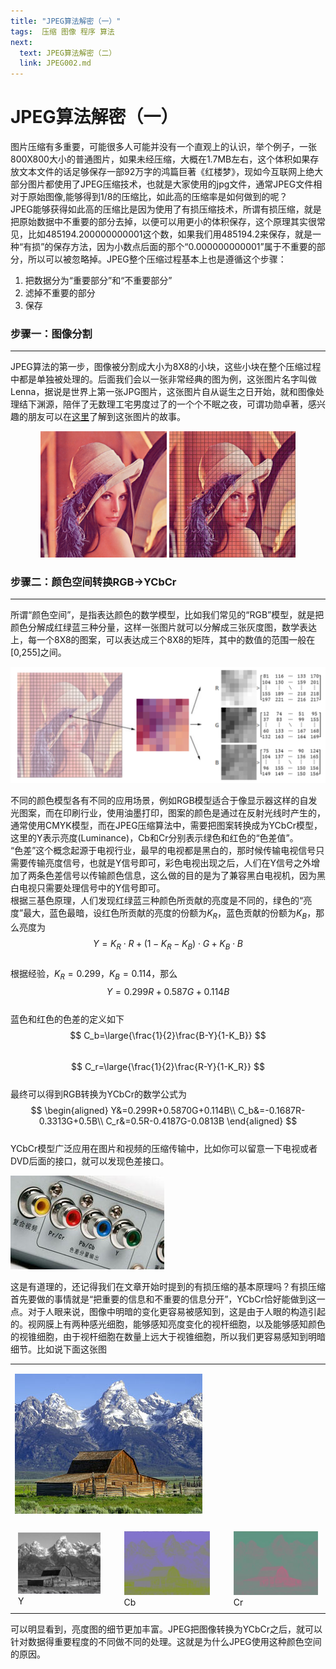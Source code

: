 ```yaml
---
title: "JPEG算法解密（一）"
tags:  压缩 图像 程序 算法
next:
  text: JPEG算法解密（二）
  link: JPEG002.md
---
```

# JPEG算法解密（一）

图片压缩有多重要，可能很多人可能并没有一个直观上的认识，举个例子，一张800X800大小的普通图片，如果未经压缩，大概在1.7MB左右，这个体积如果存放文本文件的话足够保存一部92万字的鸿篇巨著《红楼梦》，现如今互联网上绝大部分图片都使用了JPEG压缩技术，也就是大家使用的jpg文件，通常JPEG文件相对于原始图像,能够得到1/8的压缩比，如此高的压缩率是如何做到的呢？  
JPEG能够获得如此高的压缩比是因为使用了有损压缩技术，所谓有损压缩，就是把原始数据中不重要的部分去掉，以便可以用更小的体积保存，这个原理其实很常见，比如485194.200000000001这个数，如果我们用485194.2来保存，就是一种“有损”的保存方法，因为小数点后面的那个“0.000000000001”属于不重要的部分，所以可以被忽略掉。JPEG整个压缩过程基本上也是遵循这个步骤：  
 1. 把数据分为“重要部分”和“不重要部分”
 2. 滤掉不重要的部分
 3. 保存

### 步骤一：图像分割
----
JPEG算法的第一步，图像被分割成大小为8X8的小块，这些小块在整个压缩过程中都是单独被处理的。后面我们会以一张非常经典的图为例，这张图片名字叫做Lenna，据说是世界上第一张JPG图片，这张图片自从诞生之日开始，就和图像处理结下渊源，陪伴了无数理工宅男度过了的一个个不眠之夜，可谓功勋卓著，感兴趣的朋友可以在[这里](http://en.wikipedia.org/wiki/Lenna)了解到这张图片的故事。  
<p align="center" width="100%">
<img src="/images/2014/08/Lenna.png" width="40%">
<img src="/images/2014/08/jpeg_01.jpg" width="40%">
</p>

### 步骤二：颜色空间转换RGB->YCbCr
----
所谓“颜色空间”，是指表达颜色的数学模型，比如我们常见的“RGB”模型，就是把颜色分解成红绿蓝三种分量，这样一张图片就可以分解成三张灰度图，数学表达上，每一个8X8的图案，可以表达成三个8X8的矩阵，其中的数值的范围一般在[0,255]之间。  

![](/images/2014/08/RGB_YCBCR.png)

不同的颜色模型各有不同的应用场景，例如RGB模型适合于像显示器这样的自发光图案，而在印刷行业，使用油墨打印，图案的颜色是通过在反射光线时产生的，通常使用CMYK模型，而在JPEG压缩算法中，需要把图案转换成为YCbCr模型，这里的Y表示亮度(Luminance)，Cb和Cr分别表示绿色和红色的“色差值”。  
“色差”这个概念起源于电视行业，最早的电视都是黑白的，那时候传输电视信号只需要传输亮度信号，也就是Y信号即可，彩色电视出现之后，人们在Y信号之外增加了两条色差信号以传输颜色信息，这么做的目的是为了兼容黑白电视机，因为黑白电视只需要处理信号中的Y信号即可。  
根据三基色原理，人们发现红绿蓝三种颜色所贡献的亮度是不同的，绿色的“亮度”最大，蓝色最暗，设红色所贡献的亮度的份额为$K_R$，蓝色贡献的份额为$K_B$，那么亮度为  
$$
Y=K_R\cdot R+(1-K_R-K_B)\cdot G+K_B\cdot B
$$  
根据经验，$K_R=0.299$，$K_B=0.114$，那么  
$$
Y=0.299R+0.587G+0.114B
$$  
蓝色和红色的色差的定义如下  
$$
C_b=\large{\frac{1}{2}\frac{B-Y}{1-K_B}}
$$  
$$
C_r=\large{\frac{1}{2}\frac{R-Y}{1-K_R}}
$$  
最终可以得到RGB转换为YCbCr的数学公式为  
$$
\begin{aligned}
Y&=0.299R+0.5870G+0.114B\\
C_b&=-0.1687R-0.3313G+0.5B\\
C_r&=0.5R-0.4187G-0.0813B
\end{aligned}
$$  
YCbCr模型广泛应用在图片和视频的压缩传输中，比如你可以留意一下电视或者DVD后面的接口，就可以发现色差接口。  

![](/images/2014/08/jpeg_14.jpg)

这是有道理的，还记得我们在文章开始时提到的有损压缩的基本原理吗？有损压缩首先要做的事情就是“把重要的信息和不重要的信息分开”，YCbCr恰好能做到这一点。对于人眼来说，图像中明暗的变化更容易被感知到，这是由于人眼的构造引起的。视网膜上有两种感光细胞，能够感知亮度变化的视杆细胞，以及能够感知颜色的视锥细胞，由于视杆细胞在数量上远大于视锥细胞，所以我们更容易感知到明暗细节。比如说下面这张图  
<div align="center">
<table class="invisibletable">
<tbody>
<tr>
<td colspan="5">

![](/images/2014/08/jpeg_15.jpg)

</td>
</tr>
<tr>
<td>
<figure style="margin: 5px;"><img src="/images/2014/08/jpeg_16.png" ><figcaption >Y</figcaption></figure></td>
<td ></td>
<td><figure style="margin: 5px;"><img src="/images/2014/08/jpeg_17.png" ><figcaption >Cb</figcaption></figure></td>
<td ></td>
<td><figure style="margin: 5px;"><img src="/images/2014/08/jpeg_18.png" ><figcaption >Cr</figcaption></figure></td>
</tr>
</tbody>
</table>
</div>
可以明显看到，亮度图的细节更加丰富。JPEG把图像转换为YCbCr之后，就可以针对数据得重要程度的不同做不同的处理。这就是为什么JPEG使用这种颜色空间的原因。  

